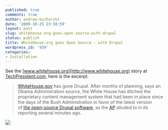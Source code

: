 ```yaml
---
published: true
comments: true
author: andrew-kucharski
date: '2009-10-25 23:38:59'
layout: post
slug: whitehouse-org-goes-open-source-with-drupal
status: publish
title: WhiteHouse.org goes Open Source - with Drupal
wordpress_id: '939'
categories:
- Installation
---
```


See the [www.whitehouse.org](http://www.whitehouse.org) story at [TechPresident.com](http://techpresident.com/blog-entry/whitehousegov-goes-drupal), here is the excerpt:


> [WhiteHouse.gov](http://www.whitehouse.gov/) has gone Drupal. After months of planning, says an Obama Administration source, the White House has ditched the proprietary content management system that had been in place since the days of the Bush Administration in favor of the latest version of [the open-source Drupal software](http://drupal.org/), as the [AP](http://news.yahoo.com/s/ap/20091024/ap_on_go_pr_wh/us_obama_web_site_1) alluded to in its reporting several minutes ago.


![](http://techpresident.com/files/img_whitehouse_drupal.gif)
